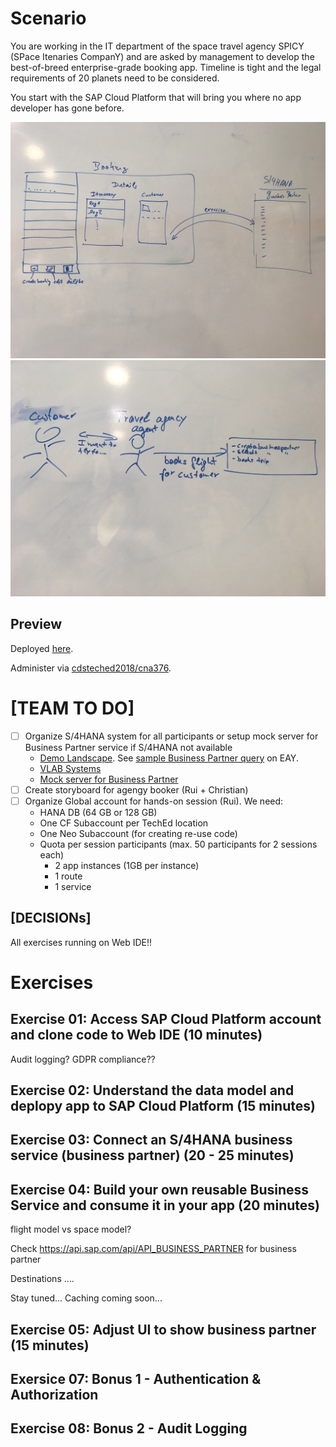 # Scenario
You are working in the IT department of the space travel agency SPICY (SPace Itenaries CompanY) and are asked by management to develop the best-of-breed enterprise-grade booking app.
Timeline is tight and the legal requirements of 20 planets need to be considered.

You start with the SAP Cloud Platform that will bring you where no app developer has gone before.

![GitHub Logo](pictures/scenarioUI.jpg)
![GitHub Logo](pictures/scenario.jpg)

## Preview
Deployed [here](https://cdsteched2018-cna376-spacetravel-app.cfapps.sap.hana.ondemand.com/app/test/flpSandbox.html#Bookings-display).

Administer via [cdsteched2018/cna376](https://account.int.sap.hana.ondemand.com/cockpit#/globalaccount/6a8e3c4e-77ea-482c-b37b-4ce687a8bfe0/subaccount/c64e888a-20be-4bec-a15e-58e81ab4e857/org/4ac89a3b-e56e-4c48-81e1-e6d6008d0751/space/68c15de5-b940-48f3-819e-3f1d89e58ac2/).

# [TEAM TO DO]

- [ ] Organize S/4HANA system for all participants or setup mock server for Business Partner service if S/4HANA not available
	- [Demo Landscape](https://jam4.sapjam.com/groups/UyIlwc82Pn5KAvJSamK7CW/overview_page/jKX5WXNdMMqSphsl5RFOFN).  See [sample Business Partner query](https://my300448.s4hana.ondemand.com/sap/opu/odata/sap/API_BUSINESS_PARTNER/A_BusinessPartner?$top=10) on EAY.
	- [VLAB Systems](https://wiki.wdf.sap.corp/wiki/display/S4CDPublic/Access+to+VLAB+systems)
	- [Mock server for Business Partner](https://github.com/SAP/cloud-s4-sdk-book/tree/mock-server)
- [ ] Create storyboard for agengy booker (Rui + Christian)
- [ ] Organize Global account for hands-on session (Rui). We need:
	- HANA DB (64 GB or 128 GB)
	- One CF Subaccount per TechEd location
	- One Neo Subaccount (for creating re-use code)
	- Quota per session participants (max. 50 participants for 2 sessions each)
  		- 2 app instances (1GB per instance)
  		- 1 route
  		- 1 service
## [DECISIONs]
All exercises running on Web IDE!!


# Exercises

## Exercise 01: Access SAP Cloud Platform account and clone code to Web IDE (10 minutes)
Audit logging? GDPR compliance??

## Exercise 02: Understand the data model and deplopy app to SAP Cloud Platform (15 minutes)

## Exercise 03: Connect an S/4HANA business service (business partner) (20 - 25 minutes)


## Exercise 04: Build your own reusable Business Service and consume it in your app (20 minutes)
flight model vs space model?


Check https://api.sap.com/api/API_BUSINESS_PARTNER for business partner

Destinations ....

Stay tuned... Caching coming soon...

## Exercise 05: Adjust UI to show business partner (15 minutes)

## Exersice 07: Bonus 1 - Authentication & Authorization

## Exercise 08: Bonus 2 - Audit Logging

